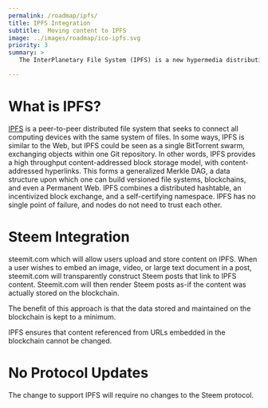 ```yaml
---
permalink: /roadmap/ipfs/
title: IPFS Integration
subtitle:  Moving content to IPFS
image: ../images/roadmap/ico-ipfs.svg
priority: 3
summary: >
   The InterPlanetary File System (IPFS) is a new hypermedia distribution protocol, addressed by content and identities. IPFS enables the creation of completely distributed applications. It aims to make the web faster, safer, and more open. Steem will use IPFS to reference all content outside the blockchain.

---
```


# What is IPFS?

[IPFS](https://ipfs.io/) is a peer-to-peer distributed file system that seeks to connect all computing devices with the same system of files. In some ways, IPFS is similar to the Web, but IPFS could be seen as a single BitTorrent swarm, exchanging objects within one Git repository. In other words, IPFS provides a high throughput content-addressed block storage model, with content-addressed hyperlinks. This forms a generalized Merkle DAG, a data structure upon which one can build versioned file systems, blockchains, and even a Permanent Web. IPFS combines a distributed hashtable, an incentivized block exchange, and a self-certifying namespace. IPFS has no single point of failure, and nodes do not need to trust each other.

# Steem Integration

steemit.com which will allow users upload and store content on IPFS. When a user wishes to embed an image, video, or large text document in a post, steemit.com will transparently construct Steem posts that link to IPFS content. Steemit.com will then render Steem posts as-if the content was actually stored on the blockchain.

The benefit of this approach is that the data stored and maintained on the blockchain is kept to a minimum.

IPFS ensures that content referenced from URLs embedded in the blockchain cannot be changed.

# No Protocol Updates

The change to support IPFS will require no changes to the Steem protocol.
